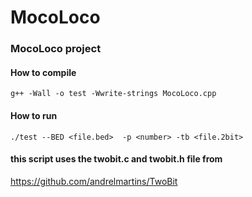 # MocoLoco

### MocoLoco project

#### How to compile

`g++ -Wall -o test -Wwrite-strings MocoLoco.cpp`

#### How to run 

`./test --BED <file.bed>  -p <number> -tb <file.2bit> `

#### this script uses the twobit.c and twobit.h file from
https://github.com/andrelmartins/TwoBit 

